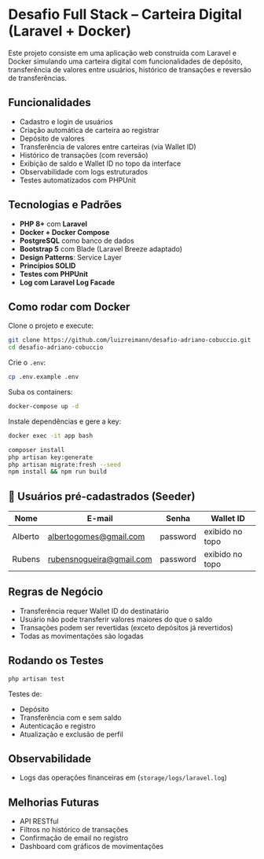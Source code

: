 # Desafio Full Stack – Carteira Digital (Laravel + Docker)

Este projeto consiste em uma aplicação web construída com Laravel e Docker simulando uma carteira digital com funcionalidades de depósito, transferência de valores entre usuários, histórico de transações e reversão de transferências.

## Funcionalidades

- Cadastro e login de usuários
- Criação automática de carteira ao registrar
- Depósito de valores
- Transferência de valores entre carteiras (via Wallet ID)
- Histórico de transações (com reversão)
- Exibição de saldo e Wallet ID no topo da interface
- Observabilidade com logs estruturados
- Testes automatizados com PHPUnit



## Tecnologias e Padrões

- **PHP 8+** com **Laravel**
- **Docker + Docker Compose**
- **PostgreSQL** como banco de dados
- **Bootstrap 5** com Blade (Laravel Breeze adaptado)
- **Design Patterns**: Service Layer
- **Princípios SOLID**
- **Testes com PHPUnit**
- **Log com Laravel Log Facade**



## Como rodar com Docker

Clone o projeto e execute:

```bash
git clone https://github.com/luizreimann/desafio-adriano-cobuccio.git
cd desafio-adriano-cobuccio
```

Crie o `.env`:

```bash
cp .env.example .env
```

Suba os containers:

```bash
docker-compose up -d
```

Instale dependências e gere a key:

```bash
docker exec -it app bash

composer install
php artisan key:generate
php artisan migrate:fresh --seed
npm install && npm run build
```



## 👤 Usuários pré-cadastrados (Seeder)

| Nome       | E-mail                   | Senha     | Wallet ID       |
|------------|--------------------------|-----------|-----------------|
| Alberto    | albertogomes@gmail.com   | password  | exibido no topo |
| Rubens     | rubensnogueira@gmail.com | password  | exibido no topo |



## Regras de Negócio

- Transferência requer Wallet ID do destinatário
- Usuário não pode transferir valores maiores do que o saldo
- Transações podem ser revertidas (exceto depósitos já revertidos)
- Todas as movimentações são logadas



## Rodando os Testes

```bash
php artisan test
```

Testes de:
- Depósito
- Transferência com e sem saldo
- Autenticação e registro
- Atualização e exclusão de perfil



## Observabilidade

- Logs das operações financeiras em (`storage/logs/laravel.log`)



## Melhorias Futuras

- API RESTful
- Filtros no histórico de transações
- Confirmação de email no registro
- Dashboard com gráficos de movimentações